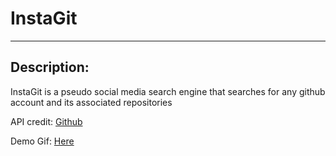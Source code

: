 # InstaGit
<hr>

<h2>Description:</h2>
<p>InstaGit is a pseudo social media search engine that searches for any github account and its associated repositories</p>
<p>API credit: <a href='https://docs.github.com/en/rest?apiVersion=2022-11-28'>Github</a></p>
<p>Demo Gif: <a href='https://giphy.com/gifs/3vMAYH3grOBS0hd8o9/fullscreen'>Here</a></p>

